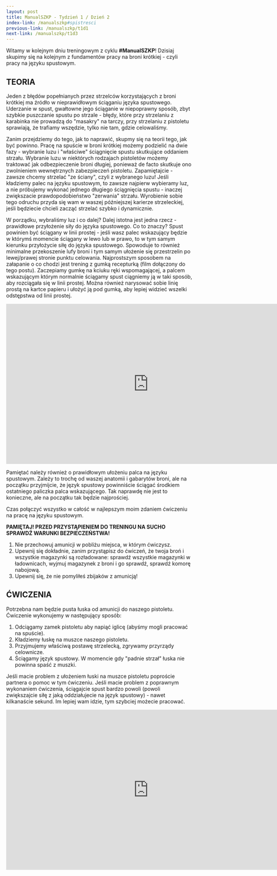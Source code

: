 ```yaml
---
layout: post
title: ManualSZKP - Tydzień 1 / Dzień 2
index-link: /manualszkp#spistresci
previous-link: /manualszkp/t1d1
next-link: /manualszkp/t1d3
---
```

Witamy w kolejnym dniu treningowym z cyklu **#ManualSZKP**! Dzisiaj skupimy się na kolejnym z fundamentów pracy na broni krótkiej - czyli pracy na języku spustowym.

## TEORIA

Jeden z błędów popełnianych przez strzelców korzystających z broni krótkiej ma źródło w nieprawidłowym ściąganiu języka spustowego. Uderzanie w spust, gwałtowne jego ściąganie w niepoprawny sposób, zbyt szybkie puszczanie spustu po strzale - błędy, które przy strzelaniu z karabinka nie prowadzą do "masakry" na tarczy, przy strzelaniu z pistoletu sprawiają, że trafiamy wszędzie, tylko nie tam, gdzie celowaliśmy.

Zanim przejdziemy do tego, jak to naprawić, skupmy się na teorii tego, jak być powinno. Pracę na spuście w broni krótkiej możemy podzielić na dwie fazy - wybranie luzu i "właściwe" ściągnięcie spustu skutkujące oddaniem strzału. Wybranie luzu w niektórych rodzajach pistoletów możemy traktować jak odbezpieczenie broni długiej, ponieważ de facto skutkuje ono zwolnieniem wewnętrznych zabezpieczeń pistoletu. Zapamiętajcie - zawsze chcemy strzelać "ze ściany", czyli z wybranego luzu! Jeśli kładziemy palec na języku spustowym, to zawsze najpierw wybieramy luz, a nie próbujemy wykonać jednego długiego ściągnięcia spustu - inaczej zwiększacie prawdopodobieństwo "zerwania" strzału. Wyrobienie sobie tego odruchu przyda się wam w waszej późniejszej karierze strzeleckiej, jeśli będziecie chcieli zacząć strzelać szybko i dynamicznie.

W porządku, wybraliśmy luz i co dalej? Dalej istotna jest jedna rzecz - prawidłowe przyłożenie siły do języka spustowego. Co to znaczy? Spust powinien być ściągany w linii prostej - jeśli wasz palec wskazujący będzie w którymś momencie ściągany w lewo lub w prawo, to w tym samym kierunku przyłożycie siłę do języka spustowego. Spowoduje to również minimalne przekoszenie lufy broni i tym samym ułożenie się przestrzelin po lewej/prawej stronie punktu celowania. Najprostszym sposobem na załapanie o co chodzi jest trening z gumką recepturką (film dołączony do tego postu). Zaczepiamy gumkę na kciuku ręki wspomagającej, a palcem wskazującym którym normalnie ściągamy spust ciągniemy ją w taki sposób, aby rozciągała się w linii prostej. Można również narysować sobie linię prostą na kartce papieru i ułożyć ją pod gumką, aby lepiej widzieć wszelki odstępstwa od linii prostej. 

<center><iframe width="768" height="432" src="https://www.youtube.com/embed/de1cHUz_FTg" title="YouTube video player" frameborder="0" allow="accelerometer; autoplay; clipboard-write; encrypted-media; gyroscope; picture-in-picture" allowfullscreen></iframe></center>

Pamiętać należy również o prawidłowym ułożeniu palca na języku spustowym. Zależy to trochę od waszej anatomii i gabarytów broni, ale na początku przyjmijcie, że język spustowy powinniście ściągać środkiem ostatniego paliczka palca wskazującego. Tak naprawdę nie jest to konieczne, ale na początku tak będzie najprościej.

Czas połączyć wszystko w całość w najlepszym moim zdaniem ćwiczeniu na pracę na języku spustowym. 

**PAMIĘTAJ! PRZED PRZYSTĄPIENIEM DO TRENINGU NA SUCHO SPRAWDŹ WARUNKI BEZPIECZEŃSTWA!**

1. Nie przechowuj amunicji w pobliżu miejsca, w którym ćwiczysz.
2. Upewnij się dokładnie, zanim przystąpisz do ćwiczeń, że twoja broń i wszystkie magazynki są rozładowane: sprawdź wszystkie magazynki w ładownicach, wyjmuj magazynek z broni i go sprawdź, sprawdź komorę nabojową.
3. Upewnij się, że nie pomyliłeś zbijaków z amunicją!

## ĆWICZENIA

Potrzebna nam będzie pusta łuska od amunicji do naszego pistoletu. Ćwiczenie wykonujemy w następujący sposób:

1. Odciągamy zamek pistoletu aby napiąć iglicę (abyśmy mogli pracować na spuście).
2. Kładziemy łuskę na muszce naszego pistoletu.
3. Przyjmujemy właściwą postawę strzelecką, zgrywamy przyrządy celownicze.
4. Ściągamy język spustowy. W momencie gdy "padnie strzał" łuska nie powinna spaść z muszki.

Jeśli macie problem z ułożeniem łuski na muszce pistoletu poproście partnera o pomoc w tym ćwiczeniu. Jeśli macie problem z poprawnym wykonaniem ćwiczenia, ściągajcie spust bardzo powoli (powoli zwiększajcie siłę z jaką oddziałujecie na język spustowy) - nawet kilkanaście sekund. Im lepiej wam idzie, tym szybciej możecie pracować.

<center><iframe width="768" height="432" src="https://www.youtube.com/embed/lzo9R8DDpWI" title="YouTube video player" frameborder="0" allow="accelerometer; autoplay; clipboard-write; encrypted-media; gyroscope; picture-in-picture" allowfullscreen></iframe></center>

